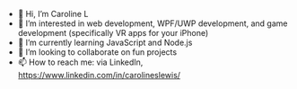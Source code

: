 - 👋 Hi, I’m Caroline L
- 👀 I’m interested in web development, WPF/UWP development, and game development (specifically VR apps for your iPhone)
- 🌱 I’m currently learning JavaScript and Node.js
- 💞️ I’m looking to collaborate on fun projects
- 📫 How to reach me: via LinkedIn, https://www.linkedin.com/in/carolineslewis/
<!---
47carolines/47carolines is a ✨ special ✨ repository because its `README.md` (this file) appears on your GitHub profile.
You can click the Preview link to take a look at your changes.
--->
